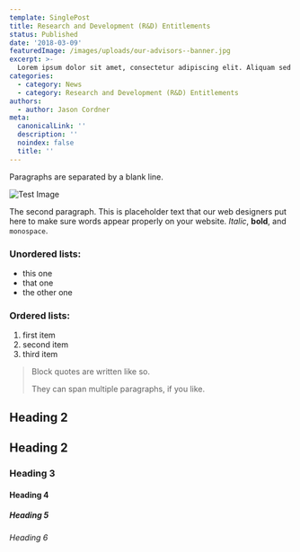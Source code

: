 ```yaml
---
template: SinglePost
title: Research and Development (R&D) Entitlements
status: Published
date: '2018-03-09'
featuredImage: /images/uploads/our-advisors--banner.jpg
excerpt: >-
  Lorem ipsum dolor sit amet, consectetur adipiscing elit. Aliquam sed feugiat purus. Ut sit amet vulputate mauris. Praesent id pellentesque massa nunc.
categories:
  - category: News
  - category: Research and Development (R&D) Entitlements
authors:
  - author: Jason Cordner
meta:
  canonicalLink: ''
  description: ''
  noindex: false
  title: ''
---
```


Paragraphs are separated by a blank line.

![Test Image](/images/uploads/our-advisors--banner.jpg)

The second paragraph. This is placeholder text that our web designers put here to make sure words appear properly on your website. _Italic_, **bold**, and `monospace`.

### Unordered lists:

- this one
- that one
- the other one

### Ordered lists:

1.  first item
1.  second item
1.  third item

> Block quotes are written like so.
>
> They can span multiple paragraphs,
> if you like.

## Heading 2

## Heading 2

### Heading 3

#### Heading 4

##### Heading 5

###### Heading 6
